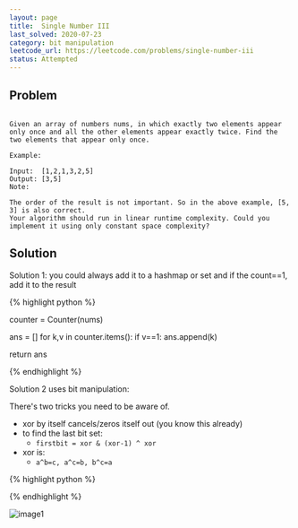 ```yaml
---
layout: page
title:  Single Number III
last_solved: 2020-07-23
category: bit manipulation
leetcode_url: https://leetcode.com/problems/single-number-iii
status: Attempted
---
```


Problem
-------

```

Given an array of numbers nums, in which exactly two elements appear only once and all the other elements appear exactly twice. Find the two elements that appear only once.

Example:

Input:  [1,2,1,3,2,5]
Output: [3,5]
Note:

The order of the result is not important. So in the above example, [5, 3] is also correct.
Your algorithm should run in linear runtime complexity. Could you implement it using only constant space complexity?
```

Solution
----------

Solution 1: you could always add it to a hashmap or set and if the count==1, add it to the result

{% highlight python %}

counter = Counter(nums)

ans = []
for k,v in counter.items():
    if v==1:
        ans.append(k)

return ans

{% endhighlight %}


Solution 2 uses bit manipulation:

There's two tricks you need to be aware of.

- xor by itself cancels/zeros itself out (you know this already)
- to find the last bit set:
    - `firstbit = xor & (xor-1) ^ xor`
- xor is:
    - `a^b=c, a^c=b, b^c=a`


{% highlight python %}



{% endhighlight %}

![image1]()